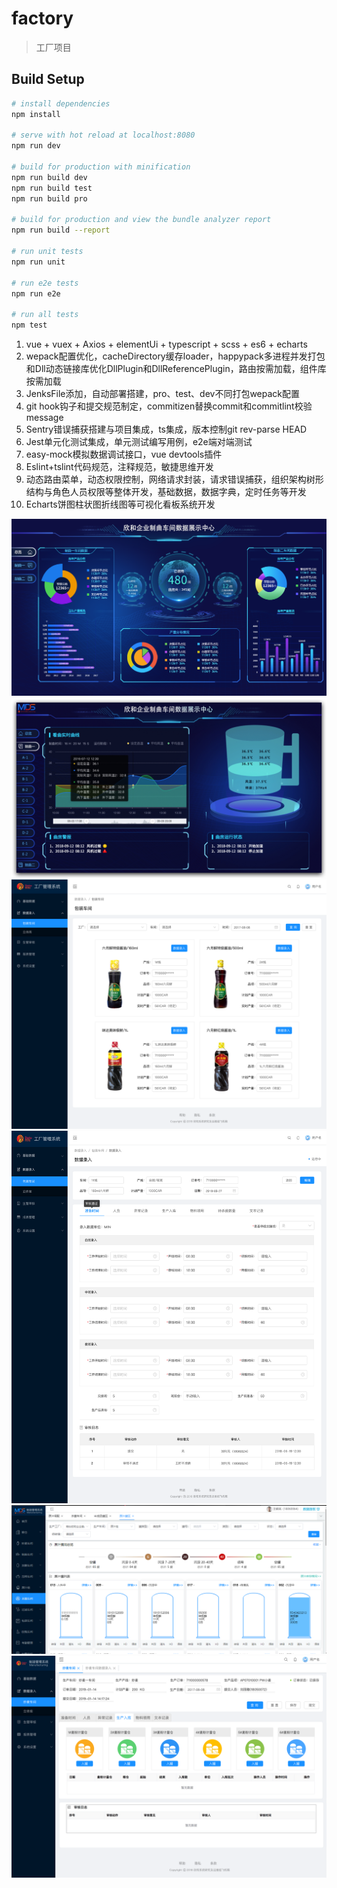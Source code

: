 # factory

> 工厂项目

## Build Setup

``` bash
# install dependencies
npm install

# serve with hot reload at localhost:8080
npm run dev

# build for production with minification
npm run build dev
npm run build test
npm run build pro

# build for production and view the bundle analyzer report
npm run build --report

# run unit tests
npm run unit

# run e2e tests
npm run e2e

# run all tests
npm test
```

1.	vue + vuex + Axios + elementUi + typescript + scss + es6 + echarts
2.	wepack配置优化，cacheDirectory缓存loader，happypack多进程并发打包和Dll动态链接库优化DllPlugin和DllReferencePlugin，路由按需加载，组件库按需加载
3.	JenksFile添加，自动部署搭建，pro、test、dev不同打包wepack配置
4.	git hook钩子和提交规范制定，commitizen替换commit和commitlint校验message
5.	Sentry错误捕获搭建与项目集成，ts集成，版本控制git rev-parse HEAD
6.	Jest单元化测试集成，单元测试编写用例，e2e端对端测试
7.	easy-mock模拟数据调试接口，vue devtools插件
8.	Eslint+tslint代码规范，注释规范，敏捷思维开发
9.	动态路由菜单，动态权限控制，网络请求封装，请求错误捕获，组织架构树形结构与角色人员权限等整体开发，基础数据，数据字典，定时任务等开发
10.	Echarts饼图柱状图折线图等可视化看板系统开发

![echarts.png](./READMEIMG/echarts.png "echarts")
![echarts.png](./READMEIMG/echarts1.png "echarts")
![echarts.png](./READMEIMG/1.png "echarts")
![echarts.png](./READMEIMG/2.png "echarts")
![echarts.png](./READMEIMG/3.jpg "echarts")
![echarts.png](./READMEIMG/4.png "echarts")
